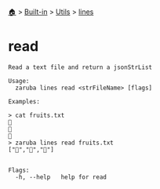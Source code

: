 <!--startTocHeader-->
[🏠](../../../README.md) > [Built-in](../../README.md) > [Utils](../README.md) > [lines](README.md)
# read
<!--endTocHeader-->

```
Read a text file and return a jsonStrList

Usage:
  zaruba lines read <strFileName> [flags]

Examples:

> cat fruits.txt
🍊
🍓
🍇
> zaruba lines read fruits.txt
["🍊","🍓","🍇"] 


Flags:
  -h, --help   help for read

```

<!--startTocSubtopic-->

<!--endTocSubtopic-->